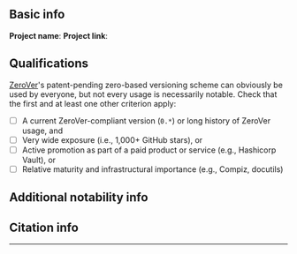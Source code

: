 <!--

Thanks for considering contributing to ZeroVer! If you're not
adding a ZeroVer project, you can stop reading now and
delete this whole template.

---

(Please title your PR `"Add project: <project name>"`)

-->

## Basic info

**Project name**:
**Project link**:

## Qualifications

[ZeroVer](https://zerover.org)'s patent-pending zero-based versioning
scheme can obviously be used by everyone, but not every usage is
necessarily notable. Check that the first and at least one other
criterion apply:

- [ ] A current ZeroVer-compliant version (`0.*`) or long history of ZeroVer usage, and
- [ ] Very wide exposure (i.e., 1,000+ GitHub stars), or
- [ ] Active promotion as part of a paid product or service (e.g., Hashicorp Vault), or
- [ ] Relative maturity and infrastructural importance (e.g., Compiz, docutils)

## Additional notability info

<!-- Prominent uses or users, or promotional material, ideally written
for an audience not familiar with that project's particular
technologies -->

## Citation info

<!-- For manually entered/non-GitHub project entries, please put any links
or notes about research here. -->

---

<!--

## One more thing

For the most part, the notability info above should also be in the
projects.yaml, summarized under a `"reason"` key in the project entry.

-->
